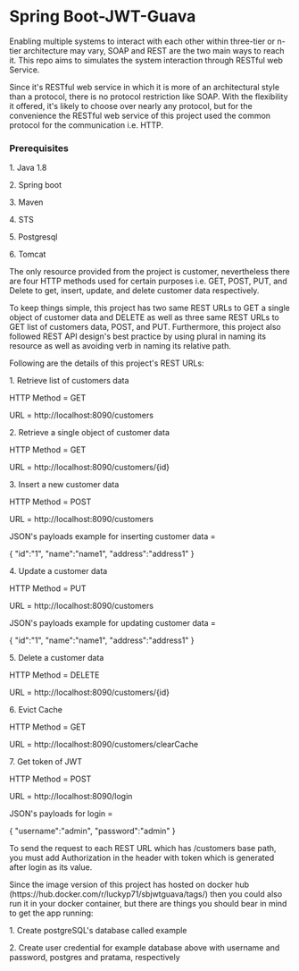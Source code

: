 # Spring Boot-JWT-Guava

<p> Enabling multiple systems to interact with each other within three-tier or n-tier architecture may vary, SOAP and REST are the two main ways to reach it. This repo aims to simulates the system interaction through RESTful web Service. </p> 
<p>Since it's RESTful web service in which it is more of an architectural style than a protocol, there is no protocol restriction like SOAP. With the flexibility it offered, it's likely to choose over nearly any protocol, but for the convenience the RESTful web service of this project used the common protocol for the communication i.e. HTTP. </p>

<h3>Prerequisites</h3>
<p>1. Java 1.8</p>
<p>2. Spring boot</p>
<p>3. Maven</p>
<p>4. STS</p>
<p>5. Postgresql</p> 
<p>6. Tomcat</p>

<p>The only resource provided from the project is customer, nevertheless there are four HTTP methods used for certain purposes i.e. GET, POST, PUT, and Delete to get, insert, update, and delete customer data respectively.</p>

<p>To keep things simple, this project has two same REST URLs to GET a single object of customer data and DELETE as well as three same REST URLs to GET list of customers data, POST, and PUT. Furthermore, this project also followed REST API design's best practice by using plural in naming its resource as well as avoiding verb in naming its relative path.</p>
<p>Following are the details of this project's REST URLs:</p>
<p>1. Retrieve list of customers data</p>
<p>HTTP Method = GET</p>
<p>URL = http://localhost:8090/customers</p>  
<p>2. Retrieve a single object of customer data</p>
<p>HTTP Method = GET</p>
<p>URL = http://localhost:8090/customers/{id}</p>
<p>3. Insert a new customer data</p>
<p>HTTP Method = POST</p>
<p>URL = http://localhost:8090/customers</p>
<p>
JSON's payloads example for inserting customer data = 
  </p>
  <p>
{
  "id":"1",
  "name":"name1",
  "address":"address1"
}
</p>
<p>4. Update a customer data</p>
<p>HTTP Method = PUT</p>
<p>URL = http://localhost:8090/customers</p>
<p>
JSON's payloads example for updating customer data = 
  </p>
  <p>
{
  "id":"1",
  "name":"name1",
  "address":"address1"
}
</p>
<p>5. Delete a customer data</p>
<p>HTTP Method = DELETE</p>
<p>URL = http://localhost:8090/customers/{id}</p>
<p>6. Evict Cache</p>
<p>HTTP Method = GET</p>
<p>URL = http://localhost:8090/customers/clearCache</p>
<p>7. Get token of JWT</p>
<p>HTTP Method = POST</p>
<p>URL = http://localhost:8090/login</p>
<p>
JSON's payloads for login = 
  </p>
  <p>
{
  "username":"admin",
  "password":"admin"
}
</p>
<p>To send the request to each REST URL which has /customers base path, you must add Authorization in the header with token which is generated after login as its value.</p>

<p>Since the image version of this project has hosted on docker hub (https://hub.docker.com/r/luckyp71/sbjwtguava/tags/) then you could also run it in your docker container, but there are things you should bear in mind to get the app running:</p>
<p>1. Create postgreSQL's database called example</p>
<p>2. Create user credential for example database above with username and password, postgres and pratama, respectively</p>  
